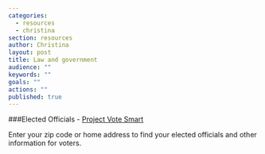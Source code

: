 ```yaml
---
categories: 
  - resources
  - christina
section: resources
author: Christina
layout: post
title: Law and government
audience: ""
keywords: ""
goals: ""
actions: ""
published: true
---
```


###Elected Officials - [Project Vote Smart](votesmart.org)

Enter your zip code or home address to find your elected officials and other information for voters.